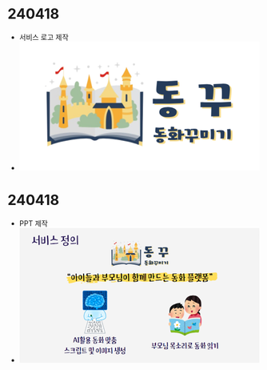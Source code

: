 # 240418
- 서비스 로고 제작
- ![logo2.png](./logo2.png)

# 240418
- PPT 제작
- ![서비스정의ppt.png](./서비스정의ppt.png)
